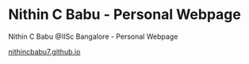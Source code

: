# Nithin C Babu - Personal Webpage
Nithin C Babu @IISc Bangalore - Personal Webpage

[nithincbabu7.github.io](https://nithincbabu7.github.io/)
